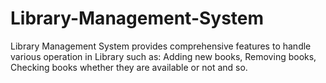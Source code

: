 # Library-Management-System
Library Management System provides comprehensive features to handle various operation in Library such as: Adding new books, Removing books, Checking books whether they are available or not and so.
